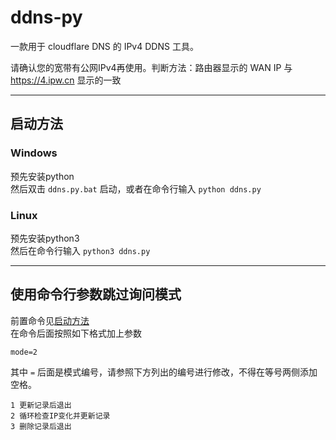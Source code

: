 # ddns-py
一款用于 cloudflare DNS 的 IPv4 DDNS 工具。

请确认您的宽带有公网IPv4再使用。判断方法：路由器显示的 WAN IP 与 <https://4.ipw.cn> 显示的一致

***
## 启动方法
### Windows
预先安装python  
然后双击 `ddns.py.bat` 启动，或者在命令行输入 `python ddns.py`  

### Linux
预先安装python3  
然后在命令行输入 `python3 ddns.py`  

***
## 使用命令行参数跳过询问模式
前置命令见[启动方法](#启动方法)  
在命令后面按照如下格式加上参数  
```
mode=2
```
其中 `=` 后面是模式编号，请参照下方列出的编号进行修改，不得在等号两侧添加空格。
```
1 更新记录后退出
2 循环检查IP变化并更新记录
3 删除记录后退出
```
